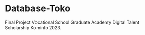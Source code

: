 # Database-Toko
Final Project Vocational School Graduate Academy Digital Talent Scholarship Kominfo 2023.
